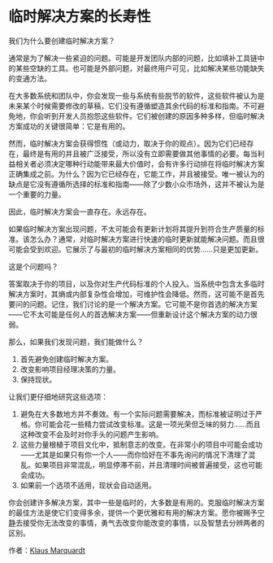 # 临时解决方案的长寿性

我们为什么要创建临时解决方案？

通常是为了解决一些紧迫的问题。可能是开发团队内部的问题，比如填补工具链中的某些空缺的工具。也可能是外部问题，对最终用户可见，比如解决某些功能缺失的变通方法。

在大多数系统和团队中，你会发现一些与系统有些脱节的软件，这些软件被认为是未来某个时候需要修改的草稿，它们没有遵循塑造其余代码的标准和指南。不可避免地，你会听到开发人员抱怨这些软件。它们被创建的原因多种多样，但临时解决方案成功的关键很简单：它是有用的。

然而，临时解决方案会获得惯性（或动力，取决于你的观点）。因为它们已经存在，最终是有用的并且被广泛接受，所以没有立即需要做其他事情的必要。每当利益相关者必须决定哪种行动能带来最大价值时，会有许多行动排在将临时解决方案正确集成之前。为什么？因为它已经存在，它能工作，并且被接受。唯一被认为的缺点是它没有遵循所选择的标准和指南——除了少数小众市场外，这并不被认为是一个重要的力量。

因此，临时解决方案会一直存在。永远存在。

如果临时解决方案出现问题，不太可能会有更新计划将其提升到符合生产质量的标准。该怎么办？通常，对临时解决方案进行快速的临时更新就能解决问题。而且很可能会受到欢迎。它展示了与最初的临时解决方案相同的优势……只是更加更新。

这是个问题吗？

答案取决于你的项目，以及你对生产代码标准的个人投入。当系统中包含太多临时解决方案时，其熵或内部复杂性会增加，可维护性会降低。然而，这可能不是首先要问的问题。记住，我们讨论的是一个解决方案。它可能不是你首选的解决方案——它不太可能是任何人的首选解决方案——但重新设计这个解决方案的动力很弱。

那么，如果我们发现问题，我们能做什么？

1. 首先避免创建临时解决方案。
2. 改变影响项目经理决策的力量。
3. 保持现状。

让我们更仔细地研究这些选项：

1. 避免在大多数地方并不奏效。有一个实际问题需要解决，而标准被证明过于严格。你可能会花一些精力尝试改变标准。这是一项光荣但乏味的努力……而且这种改变不会及时对你手头的问题产生影响。
2. 这些力量根植于项目文化中，抵制意志的改变。在非常小的项目中可能会成功——尤其是如果只有你一个人——而你恰好在不事先询问的情况下清理了混乱。如果项目非常混乱，明显停滞不前，并且清理时间被普遍接受，这也可能会成功。
3. 如果前一个选项不适用，现状会自动适用。

你会创建许多解决方案，其中一些是临时的，大多数是有用的。克服临时解决方案的最佳方法是使它们变得多余，提供一个更优雅和有用的解决方案。愿你被赐予[宁静](http://en.wikipedia.org/wiki/Serenity_prayer)去接受你无法改变的事情，勇气去改变你能改变的事情，以及智慧去分辨两者的区别。

作者：[Klaus Marquardt](http://programmer.97things.oreilly.com/wiki/index.php/Klaus_Marquardt)